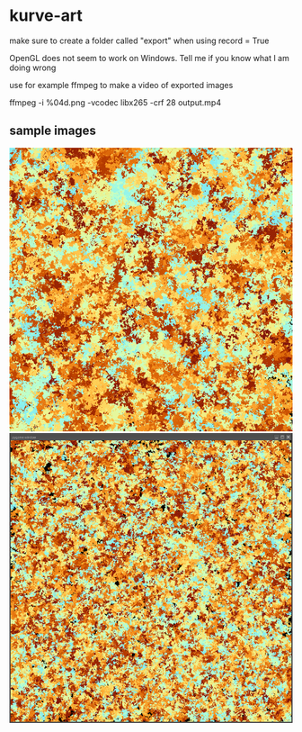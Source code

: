 # kurve-art

make sure to create a folder called "export" when using record = True

OpenGL does not seem to work on Windows. Tell me if you know what I am doing wrong

use for example ffmpeg to make a video of exported images

ffmpeg -i %04d.png -vcodec libx265 -crf 28 output.mp4

## sample images

![alt text](https://github.com/NiklasNeugebauer/kurve-art/blob/main/img/1171.png "58550000 choices")
![alt text](https://github.com/NiklasNeugebauer/kurve-art/blob/main/img/large_wiggle.png "large wiggle")

